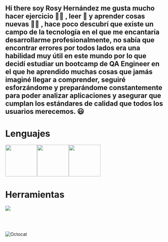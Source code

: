 ## Hi there soy Rosy Hernández me gusta mucho hacer ejercicio 🏃‍♀️ , leer 📖 y aprender cosas nuevas 👩‍🎓 , hace poco descubrí que existe un campo de la tecnología en el que me encantaría desarrollarme profesionalmente, no sabía que encontrar errores por todos lados era una habilidad muy útil en este mundo por lo que decidí estudiar un bootcamp de QA Engineer en el que he aprendido muchas cosas que jamás imaginé llegar a comprender, seguiré esforzándome y preparándome constantemente para poder analizar aplicaciones y asegurar que cumplan los estándares de calidad que todos los usuarios merecemos. 😃

<!--
**rosemar03/rosemar03** is a ✨ _special_ ✨ repository because its `README.md` (this file) appears on your GitHub profile.

Here are some ideas to get you started:

- 🔭 I’m currently working on ...
- 🌱 I’m currently learning ...
- 👯 I’m looking to collaborate on ...
- 🤔 I’m looking for help with ...
- 💬 Ask me about ...
- 📫 How to reach me: ...
- 😄 Pronouns: ...
- ⚡ Fun fact: ...
-->
# Lenguajes
<img src="https://user-images.githubusercontent.com/74038190/212257472-08e52665-c503-4bd9-aa20-f5a4dae769b5.gif" width="100"><img src="https://github.com/Anmol-Baranwal/Cool-GIFs-For-GitHub/assets/74038190/29fd6286-4e7b-4d6c-818f-c4765d5e39a9" width="100"><img src="https://github.com/Anmol-Baranwal/Cool-GIFs-For-GitHub/assets/74038190/67f477ed-6624-42da-99f0-1a7b1a16eecb" width="100">

# Herramientas

<img src="https://skillicons.dev/icons?i=git,androidstudio,figma,postgres,postman,pycharm,selenium" />


<br><br><br>
<img src="https://github.com/user-attachments/assets/8cd0225d-550e-429b-a5cb-0443518c31ad" alt="Octocat">
